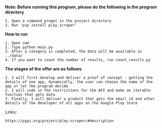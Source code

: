 
**Note: Before running this program, please do the following in the program directory**
```
1. Open a command prompt in the project directory
2. Run 'pip install play_scraper'

```

**How to run**
```
1. Open cmd
2. Type python main.py
3. After a category is completed, the data will be available in ../data/
4. If you want to count the number of results, run count_results.py
```

**The stages of the offer are as follows** 
```
1. I will first develop and deliver a proof of concept - getting the details of one app, dynamically, the user can choose the name of the app or let the program decide 
2. I will code in the restrictions for the API and make an iterable function that gets data 
3. Finally, I will deliver a product that gets the email id and other details of the developer of all apps on the Google Play Store
```

Links:
``` 
https://pypi.org/project/play-scraper/#description
```